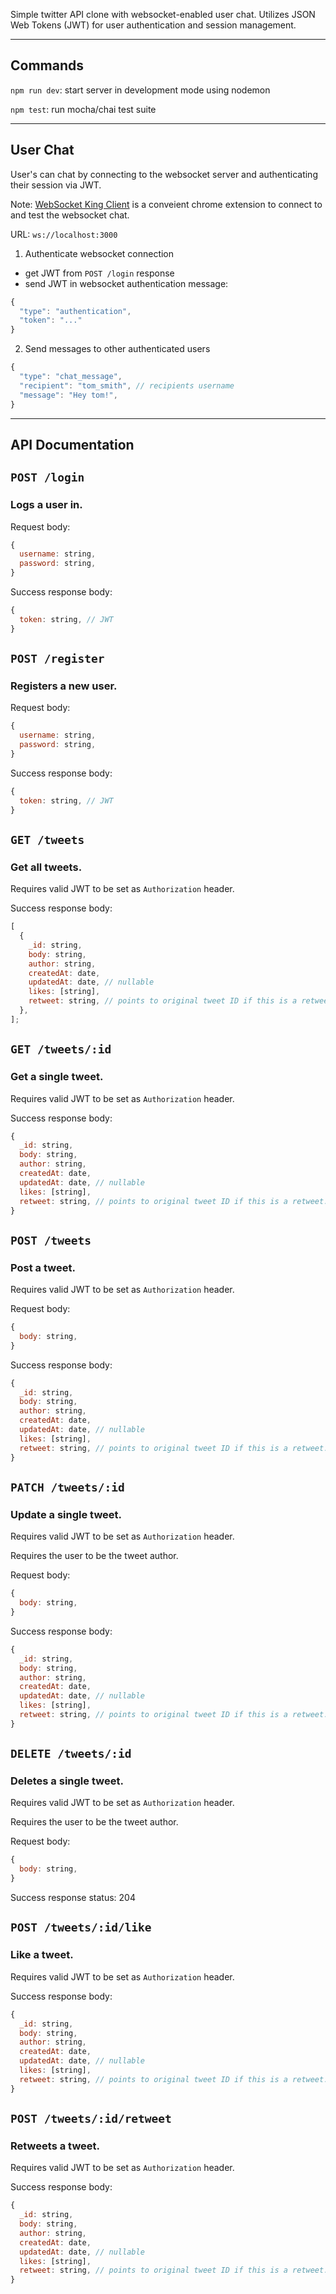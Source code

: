 Simple twitter API clone with websocket-enabled user chat. Utilizes JSON Web Tokens (JWT) for user authentication and session management.

---

## Commands

`npm run dev`: start server in development mode using nodemon

`npm test`: run mocha/chai test suite

---

## User Chat

User's can chat by connecting to the websocket server and authenticating their session via JWT.

Note: [WebSocket King Client](https://chrome.google.com/webstore/detail/websocket-king-client/cbcbkhdmedgianpaifchdaddpnmgnknn?hl=en) is a conveient chrome extension to connect to and test the websocket chat.

URL: `ws://localhost:3000`

1. Authenticate websocket connection

- get JWT from `POST /login` response
- send JWT in websocket authentication message:

```js
{
  "type": "authentication",
  "token": "..."
}
```

2. Send messages to other authenticated users

```js
{
  "type": "chat_message",
  "recipient": "tom_smith", // recipients username
  "message": "Hey tom!",
}
```

---

## API Documentation

## `POST /login`

### Logs a user in.

Request body:

```js
{
  username: string,
  password: string,
}
```

Success response body:

```js
{
  token: string, // JWT
}
```

## `POST /register`

### Registers a new user.

Request body:

```js
{
  username: string,
  password: string,
}
```

Success response body:

```js
{
  token: string, // JWT
}
```

## `GET /tweets`

### Get all tweets.

Requires valid JWT to be set as `Authorization` header.

Success response body:

```js
[
  {
    _id: string,
    body: string,
    author: string,
    createdAt: date,
    updatedAt: date, // nullable
    likes: [string],
    retweet: string, // points to original tweet ID if this is a retweet. nullable.
  },
];
```

## `GET /tweets/:id`

### Get a single tweet.

Requires valid JWT to be set as `Authorization` header.

Success response body:

```js
{
  _id: string,
  body: string,
  author: string,
  createdAt: date,
  updatedAt: date, // nullable
  likes: [string],
  retweet: string, // points to original tweet ID if this is a retweet. nullable.
}
```

## `POST /tweets`

### Post a tweet.

Requires valid JWT to be set as `Authorization` header.

Request body:

```js
{
  body: string,
}
```

Success response body:

```js
{
  _id: string,
  body: string,
  author: string,
  createdAt: date,
  updatedAt: date, // nullable
  likes: [string],
  retweet: string, // points to original tweet ID if this is a retweet. nullable.
}
```

## `PATCH /tweets/:id`

### Update a single tweet.

Requires valid JWT to be set as `Authorization` header.

Requires the user to be the tweet author.

Request body:

```js
{
  body: string,
}
```

Success response body:

```js
{
  _id: string,
  body: string,
  author: string,
  createdAt: date,
  updatedAt: date, // nullable
  likes: [string],
  retweet: string, // points to original tweet ID if this is a retweet. nullable.
}
```

## `DELETE /tweets/:id`

### Deletes a single tweet.

Requires valid JWT to be set as `Authorization` header.

Requires the user to be the tweet author.

Request body:

```js
{
  body: string,
}
```

Success response status: 204

## `POST /tweets/:id/like`

### Like a tweet.

Requires valid JWT to be set as `Authorization` header.

Success response body:

```js
{
  _id: string,
  body: string,
  author: string,
  createdAt: date,
  updatedAt: date, // nullable
  likes: [string],
  retweet: string, // points to original tweet ID if this is a retweet. nullable.
}
```

## `POST /tweets/:id/retweet`

### Retweets a tweet.

Requires valid JWT to be set as `Authorization` header.

Success response body:

```js
{
  _id: string,
  body: string,
  author: string,
  createdAt: date,
  updatedAt: date, // nullable
  likes: [string],
  retweet: string, // points to original tweet ID if this is a retweet. nullable.
}
```
